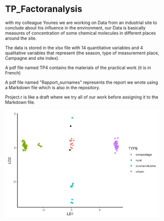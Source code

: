 # TP_Factoranalysis
with my colleague Younes we are working on Data from an industrial site to conclude about his influence in the environment, our Data is basically measures of concentration of some chemical molecules in different places around the site.

The data is stored in the xlsx file with 14 quantitative variables and 4 qualitative variables that represent (the season, type of measurement place, Campagne and site index).

A pdf file named TP4 contains the materials of the practical work (it is in French)

A pdf file named "Rapport_ournames" represents the report we wrote using a Markdown file which is also in the repository.

Project.r is like a draft where we try all of our work before assigning it to the Markdown file.

<img src="1.jpg">
